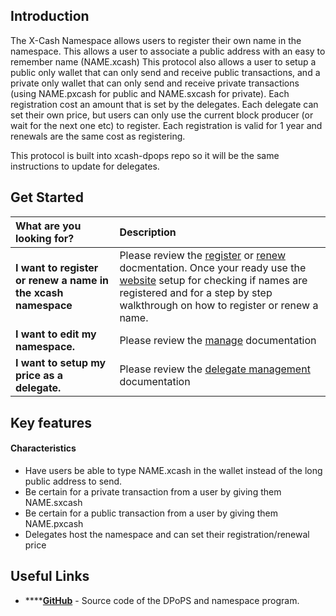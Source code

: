 ## Introduction

The X-Cash Namespace allows users to register their own name in the namespace. This allows a user to associate a public address with an easy to remember name (NAME.xcash) This protocol also allows a user to setup a public only wallet that can only send and receive public transactions, and a private only wallet that can only send and receive private transactions (using NAME.pxcash for public and NAME.sxcash for private). Each registration cost an amount that is set by the delegates. Each delegate can set their own price, but users can only use the current block producer (or wait for the next one etc) to register. Each registration is valid for 1 year and renewals are the same cost as registering.

This protocol is built into xcash-dpops repo so it will be the same instructions to update for delegates.

## Get Started

<table>
  <thead>
    <tr>
      <th style="text-align:left">What are you looking for?</th>
      <th style="text-align:left">Description</th>
    </tr>
  </thead>
  <tbody>
    <tr>
      <td style="text-align:left"><b>I want to register or renew a name in the xcash namespace</b>
      </td>
      <td style="text-align:left">Please review the <a href="https://docs.xcash.foundation/remotedata/register">register</a> or <a href="https://docs.xcash.foundation/remotedata/renew">renew</a> docmentation. Once your ready use the <a href="website">website</a> setup for checking if names are registered and for a step by step walkthrough on how to register or renew a name.</td>
    </tr>
    <tr>
      <td style="text-align:left"><b>I want to edit my namespace.</b>
      </td>
      <td style="text-align:left">Please review the <a href="https://docs.xcash.foundation/remotedata/manage">manage</a> documentation</td>
    </tr>
    <tr>
      <td style="text-align:left"><b>I want to setup my price as a delegate.</b>
      </td>
      <td style="text-align:left">Please review the <a href="https://docs.xcash.foundation/remotedata/delegate-management">delegate management</a> documentation</td>
    </tr>
    <tr>
  </tbody>
</table>

## Key features <a id="key-features"></a>

#### Characteristics

* Have users be able to type NAME.xcash in the wallet instead of the long public address to send. 
* Be certain for a private transaction from a user by giving them NAME.sxcash
* Be certain for a public transaction from a user by giving them NAME.pxcash
* Delegates host the namespace and can set their registration/renewal price

## Useful Links <a id="key-features"></a>

* \*\*\*\*[**GitHub**](https://github.com/X-CASH-official/xcash-dpops) - Source code of the DPoPS and namespace program.
